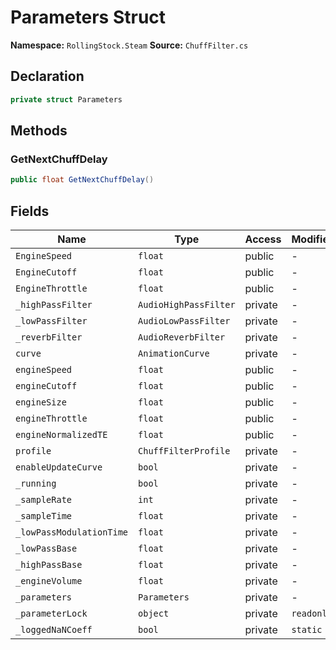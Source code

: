 # Parameters Struct

**Namespace:** `RollingStock.Steam`
**Source:** `ChuffFilter.cs`

## Declaration

```csharp
private struct Parameters
```

## Methods

### GetNextChuffDelay

```csharp
public float GetNextChuffDelay()
```

## Fields

| Name | Type | Access | Modifiers |
|------|------|--------|-----------|
| `EngineSpeed` | `float` | public | - |
| `EngineCutoff` | `float` | public | - |
| `EngineThrottle` | `float` | public | - |
| `_highPassFilter` | `AudioHighPassFilter` | private | - |
| `_lowPassFilter` | `AudioLowPassFilter` | private | - |
| `_reverbFilter` | `AudioReverbFilter` | private | - |
| `curve` | `AnimationCurve` | private | - |
| `engineSpeed` | `float` | public | - |
| `engineCutoff` | `float` | public | - |
| `engineSize` | `float` | public | - |
| `engineThrottle` | `float` | public | - |
| `engineNormalizedTE` | `float` | public | - |
| `profile` | `ChuffFilterProfile` | private | - |
| `enableUpdateCurve` | `bool` | private | - |
| `_running` | `bool` | private | - |
| `_sampleRate` | `int` | private | - |
| `_sampleTime` | `float` | private | - |
| `_lowPassModulationTime` | `float` | private | - |
| `_lowPassBase` | `float` | private | - |
| `_highPassBase` | `float` | private | - |
| `_engineVolume` | `float` | private | - |
| `_parameters` | `Parameters` | private | - |
| `_parameterLock` | `object` | private | `readonly` |
| `_loggedNaNCoeff` | `bool` | private | `static` |

